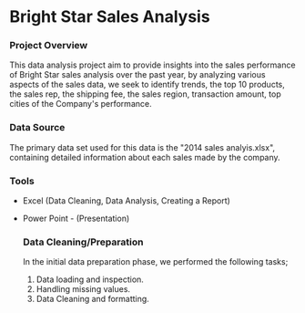 # Bright Star Sales Analysis

### Project Overview

This data analysis project aim to provide insights into the sales performance of Bright Star sales analysis over the past year, by analyzing various aspects of the sales data, we seek to identify trends, the top 10 products, the sales rep, the shipping fee,  the sales region, transaction amount, top cities of the Company's performance.

### Data Source

The primary data set used for this data is the "2014 sales analyis.xlsx", containing detailed information about each sales made by the company.

### Tools

- Excel (Data Cleaning, Data Analysis, Creating a Report)
- Power Point - (Presentation)

  ### Data Cleaning/Preparation

  In the initial data preparation phase, we performed the following tasks;
  1. Data loading and inspection.
  2. Handling missing values.
  3. Data Cleaning and formatting.
 
  ###
  

